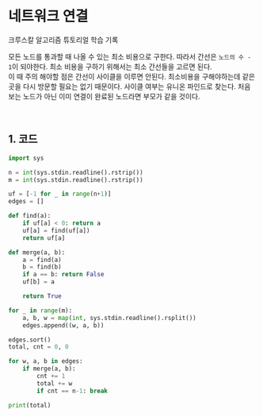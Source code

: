 # 네트워크 연결

크루스칼 알고리즘 튜토리얼 학습 기록

모든 노드를 통과할 때 나올 수 있는 최소 비용으로 구한다. 따라서 간선은 `노드의 수 - 1`이 되야한다. 최소 비용을 구하기 위해서는 최소 간선들을 고르면 된다. <br/>이 때 주의 해야할 점은 간선이 사이클을 이루면 안된다. 최소비용을 구해야하는데 같은 곳을 다시 방문할 필요는 없기 때문이다. 사이클 여부는 유니온 파인드로 찾는다. 처음 보는 노드가 아닌 이미 연결이 완료된 노드라면 부모가 같을 것이다.

<br/>

## 1. 코드

```python
import sys

n = int(sys.stdin.readline().rstrip())
m = int(sys.stdin.readline().rstrip())

uf = [-1 for _ in range(n+1)]
edges = []

def find(a):
    if uf[a] < 0: return a
    uf[a] = find(uf[a])
    return uf[a]

def merge(a, b):
    a = find(a)
    b = find(b)
    if a == b: return False
    uf[b] = a

    return True

for _ in range(m):
    a, b, w = map(int, sys.stdin.readline().rsplit())
    edges.append((w, a, b))

edges.sort()
total, cnt = 0, 0

for w, a, b in edges:
    if merge(a, b):
        cnt += 1
        total += w
        if cnt == n-1: break

print(total)
```

